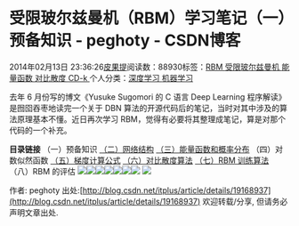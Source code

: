 
# 受限玻尔兹曼机（RBM）学习笔记（一）预备知识 - peghoty - CSDN博客


2014年02月13日 23:36:26[皮果提](https://me.csdn.net/peghoty)阅读数：88930标签：[RBM																](https://so.csdn.net/so/search/s.do?q=RBM&t=blog)[受限玻尔兹曼机																](https://so.csdn.net/so/search/s.do?q=受限玻尔兹曼机&t=blog)[能量函数																](https://so.csdn.net/so/search/s.do?q=能量函数&t=blog)[对比散度																](https://so.csdn.net/so/search/s.do?q=对比散度&t=blog)[CD-k																](https://so.csdn.net/so/search/s.do?q=CD-k&t=blog)[
							](https://so.csdn.net/so/search/s.do?q=对比散度&t=blog)[
																					](https://so.csdn.net/so/search/s.do?q=能量函数&t=blog)个人分类：[深度学习																](https://blog.csdn.net/peghoty/article/category/1451403)[机器学习																](https://blog.csdn.net/peghoty/article/category/1824627)[
							](https://blog.csdn.net/peghoty/article/category/1451403)
[
				](https://so.csdn.net/so/search/s.do?q=能量函数&t=blog)
[
			](https://so.csdn.net/so/search/s.do?q=能量函数&t=blog)
[
		](https://so.csdn.net/so/search/s.do?q=受限玻尔兹曼机&t=blog)
[
	](https://so.csdn.net/so/search/s.do?q=RBM&t=blog)

去年 6 月份写的博文《Yusuke Sugomori 的 C 语言 Deep Learning 程序解读》是囫囵吞枣地读完一个关于 DBN 算法的开源代码后的笔记，当时对其中涉及的算法原理基本不懂。近日再次学习 RBM，觉得有必要将其整理成笔记，算是对那个代码的一个补充。


**目录链接**
（一）预备知识
[（二）网络结构](http://blog.csdn.net/itplus/article/details/19168967)
[（三）能量函数和概率分布](http://blog.csdn.net/itplus/article/details/19168989)
（四）对数似然函数
[（五）梯度计算公式](http://blog.csdn.net/itplus/article/details/19207371)
[（六）对比散度算法](http://blog.csdn.net/itplus/article/details/19408143)
[（七）RBM 训练算法](http://blog.csdn.net/itplus/article/details/19408701)
（八）RBM 的评估
![](https://img-blog.csdn.net/20140213225431406)![](https://img-blog.csdn.net/20140213225446750)![](https://img-blog.csdn.net/20140213225502296)![](https://img-blog.csdn.net/20140213225515125)![](https://img-blog.csdn.net/20140213225527828)![](https://img-blog.csdn.net/20140314095732734)![](https://img-blog.csdn.net/20140213225553531)
![](https://img-blog.csdn.net/20140218224838375)


作者: peghoty
出处:[http://blog.csdn.net/itplus/article/details/19168937](http://blog.csdn.net/itplus/article/details/19168937)
欢迎转载/分享, 但请务必声明文章出处.


